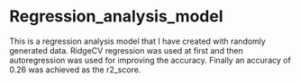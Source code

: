 # Regression_analysis_model
This is a regression analysis model that I have created with randomly generated data. RidgeCV regression was used at first and then autoregression was used for improving the accuracy. Finally an accuracy of 0.26 was achieved as the r2_score.
